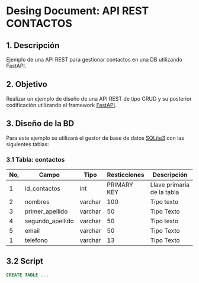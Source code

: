# Desing Document: API REST CONTACTOS

## 1. Descripción
Ejemplo de una API REST para gestionar contactos en una DB utilizando FastAPI.

## 2. Objetivo
Realizar un ejemplo de diseño de una API REST de tipo CRUD y su posterior codificación utilizando el framework [FastAPI](https://fastapi.tiangolo.com/).

## 3. Diseño de la BD
Para este ejemplo se utilizará el gestor de base de datos [SQLite3](https://sqlite.org) con las siguientes tablas:

### 3.1 Tabla: contactos
|No,|Campo|Tipo|Resticciones|Descripción|
|--|--|--|--|--|
|1|id_contactos|int|PRIMARY KEY|Llave primaria de la tabla|
|2|nombres|varchar|100|Tipo texto|
|3|primer_apellido|varchar|50|Tipo Texto|
|4|segundo_apellido|varchar|50|Tipo texto|
|5|email|varchar|50|Tipo Texto|
|1|telefono|varchar|13|Tipo Texto|

## 3.2 Script

```sql
CREATE TABLE ...
